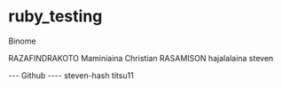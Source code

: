 # ruby_testing
Binome 

RAZAFINDRAKOTO Maminiaina Christian
RASAMISON hajalalaina steven

--- Github ----
steven-hash
titsu11
